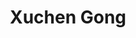 ---
layout: page
title: Xuchen Gong
description: Master Student
img: /assets/img/xuchen_gong.png
importance: 1
category: current
redirect: https://www.linkedin.com/in/xuchen-gong/
---
